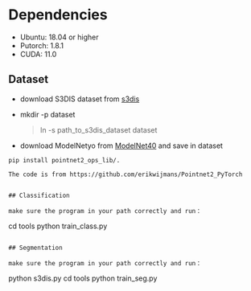 # Dependencies

- Ubuntu: 18.04 or higher
- Putorch: 1.8.1 
- CUDA: 11.0

## Dataset

- download S3DIS dataset from <a href="https://drive.google.com/uc?export=download&id=1KUxWagmEWnvMhEb4FRwq2Mj0aa3U3xUf" title="超链接title">s3dis</a>

- mkdir -p dataset

  > ln -s path_to_s3dis_dataset dataset

 - download ModelNetyo from <a href ="https://shapenet.cs.stanford.edu/media/modelnet40_normal_resampled.zip"  tittle="超链接title">ModelNet40</a> and save in dataset


~~~
pip install pointnet2_ops_lib/.

The code is from https://github.com/erikwijmans/Pointnet2_PyTorch


## Classification

make sure the program in your path correctly and run：

~~~
cd tools
python train_class.py
~~~

## Segmentation

make sure the program in your path correctly and run：

~~~
python s3dis.py
cd tools
python train_seg.py
~~~



